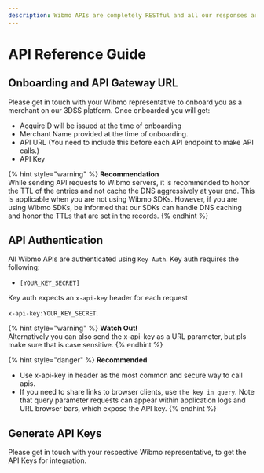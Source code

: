 ```yaml
---
description: Wibmo APIs are completely RESTful and all our responses are returned in JSON.
---
```


# API Reference Guide

## Onboarding and API Gateway URL

Please get in touch with your Wibmo representative to onboard you as a merchant on our 3DSS platform. Once onboarded you will get:

* AcquireID will be issued at the time of onboarding
* Merchant Name provided at the time of onboarding.
* API URL (You need to include this before each API endpoint to make API calls.)
* API Key

{% hint style="warning" %}
**Recommendation**\
While sending API requests to Wibmo servers, it is recommended to honor the TTL of the entries and not cache the DNS aggressively at your end. This is applicable when you are not using Wibmo SDKs. However, if you are using Wibmo SDKs, be informed that our SDKs can handle DNS caching and honor the TTLs that are set in the records.
{% endhint %}

## API Authentication

All Wibmo APIs are authenticated using `Key Auth`. Key auth requires the following:

* `[YOUR_KEY_SECRET]`

Key auth expects an `x-api-key` header for each request

`x-api-key:YOUR_KEY_SECRET`.

{% hint style="warning" %}
**Watch Out!**\
Alternatively you can also send the x-api-key as a URL parameter, but pls make sure that is case sensitive.
{% endhint %}

{% hint style="danger" %}
**Recommended**

* Use x-api-key in header as the most common and secure way to call apis.
* If you need to share links to browser clients, use `the key in query`. Note that query parameter requests can appear within application logs and URL browser bars, which expose the API key.
{% endhint %}

## Generate API Keys

Please get in touch with your respective Wibmo representative, to get the API Keys for integration.
